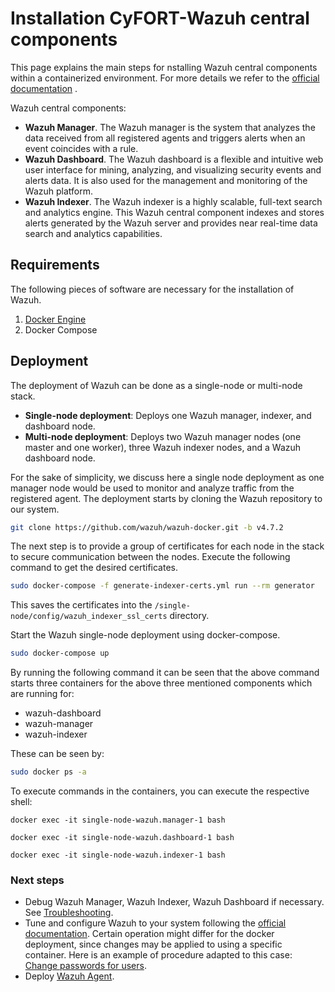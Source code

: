 # Installation CyFORT-Wazuh central components
This page explains the main steps for nstalling Wazuh central components within a containerized environment. For more details we refer to the [official documentation](https://documentation.wazuh.com/4.7/deployment-options/docker/index.html) .

Wazuh central components:

 - **Wazuh Manager**. The Wazuh manager is the system that analyzes the data received from all registered agents and triggers alerts when an event coincides with a rule. 
 - **Wazuh Dashboard**. The Wazuh dashboard is a flexible and intuitive web user interface for mining, analyzing, and visualizing security events and alerts data. It is also used for the management and monitoring of the Wazuh platform.
 - **Wazuh Indexer**. The Wazuh indexer is a highly scalable, full-text search and analytics engine. This Wazuh central component indexes and stores alerts generated by the Wazuh server and provides near real-time data search and analytics capabilities.

## Requirements
The following pieces of software are necessary for the installation of Wazuh. 
1. [Docker Engine](https://docs.docker.com/engine/install/ubuntu/)  
2. Docker Compose 


## Deployment

The deployment of Wazuh can be done as a single-node or multi-node stack.

*   **Single-node deployment**: Deploys one Wazuh manager, indexer, and dashboard node.
*   **Multi-node deployment**: Deploys two Wazuh manager nodes (one master and one worker), three Wazuh indexer nodes, and a Wazuh dashboard node.

For the sake of simplicity, we discuss here a single node deployment as one manager node would be used to monitor and analyze traffic from the registered agent. The deployment starts by cloning the Wazuh repository to our system.

```sh
git clone https://github.com/wazuh/wazuh-docker.git -b v4.7.2 
```

The next step is to provide a group of certificates for each node in the stack to secure communication between the nodes. Execute the following command to get the desired certificates.

```sh
sudo docker-compose -f generate-indexer-certs.yml run --rm generator
```

This saves the certificates into the `/single-node/config/wazuh_indexer_ssl_certs` directory.

Start the Wazuh single-node deployment using docker-compose.

```sh
sudo docker-compose up
```

By running the following command it can be seen that the above command starts three containers for the above three mentioned components which are running for:

*   wazuh-dashboard
*   wazuh-manager
*   wazuh-indexer 

These can be seen by:

```sh
sudo docker ps -a 
```

To execute commands in the containers, you can execute the respective shell:

```
docker exec -it single-node-wazuh.manager-1 bash
```
```
docker exec -it single-node-wazuh.dashboard-1 bash
```
```
docker exec -it single-node-wazuh.indexer-1 bash
```


### Next steps
- Debug Wazuh Manager, Wazuh Indexer, Wazuh Dashboard if necessary. See [Troubleshooting](troubleshooting.md).
- Tune and configure Wazuh to your system following the [official documentation](https://documentation.wazuh.com/4.7/). Certain operation might differ for the docker deployment, since changes may be applied to using a specific container. Here is an example of procedure adapted to this case: [Change passwords for users](change_passwords.md). 
- Deploy [Wazuh Agent](wazuh_agents.md). 



